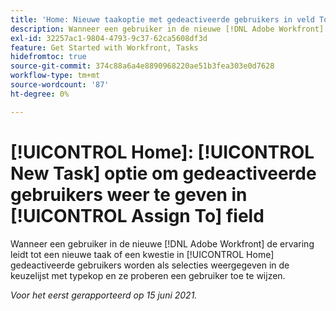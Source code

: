 ```yaml
---
title: 'Home: Nieuwe taakoptie met gedeactiveerde gebruikers in veld Toewijzen aan'
description: Wanneer een gebruiker in de nieuwe [!DNL Adobe Workfront] De ervaring leidt tot een nieuwe taak of een kwestie in het gebied van het Huis en zij proberen om een gebruiker toe te wijzen, verschijnen de gedeactiveerde gebruikers als selecties in [!UICONTROL typeahead] vervolgkeuzelijst.
exl-id: 32257ac1-9804-4793-9c37-62ca5608df3d
feature: Get Started with Workfront, Tasks
hidefromtoc: true
source-git-commit: 374c88a6a4e8890968220ae51b3fea303e0d7628
workflow-type: tm+mt
source-wordcount: '87'
ht-degree: 0%

---
```


# [!UICONTROL Home]: [!UICONTROL New Task] optie om gedeactiveerde gebruikers weer te geven in [!UICONTROL Assign To] field

<!--Valid issue, won't fix-->

Wanneer een gebruiker in de nieuwe [!DNL Adobe Workfront] de ervaring leidt tot een nieuwe taak of een kwestie in [!UICONTROL Home] gedeactiveerde gebruikers worden als selecties weergegeven in de keuzelijst met typekop en ze proberen een gebruiker toe te wijzen.

_Voor het eerst gerapporteerd op 15 juni 2021._
